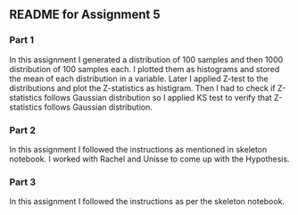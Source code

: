 ## README for Assignment 5

### Part 1

In this assignment I generated a distribution of 100 samples and then 1000 distribution of 100 samples each. I plotted them as histograms and stored the mean of each distribution in a variable. Later I applied Z-test to the distributions and plot the Z-statistics as histigram. Then I had to check if Z-statistics follows Gaussian distribution so I applied KS test to verify that Z-statistics follows Gaussian distribution.

### Part 2

In this assignment I followed the instructions as mentioned in skeleton notebook. I worked with Rachel and Unisse to come up with the Hypothesis.

### Part 3

In this assignment I followed the instructions as per the skeleton notebook.
